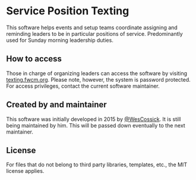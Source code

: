 # Service Position Texting
This software helps events and setup teams coordinate assigning and reminding leaders to be in particular positions of service. Predominantly used for Sunday morning leadership duties.

## How to access
Those in charge of organizing leaders can access the software by visiting [texting.fwcm.org](http://texting.fwcm.org). Please note, however, the system is password protected. For access privileges, contact the current software maintainer.

## Created by and maintainer
This software was initially developed in 2015 by [@WesCossick](https://www.github.com/WesCossick). It is still being maintained by him. This will be passed down eventually to the next maintainer.

## License
For files that do not belong to third party libraries, templates, etc., the MIT license applies.
